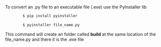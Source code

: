To convert an .py file to an executable file (.exe) use the PyInstaller lib

``` bash
        $ pip install pyinstaller
        
        $ pyinstaller file_name.py
```

This command will create an folder called **build** at the same location of the file_name.py and there it is the .exe file